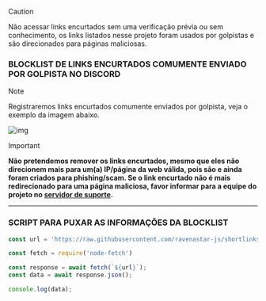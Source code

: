 > [!CAUTION]
> Não acessar links encurtados sem uma verificação prévia ou sem conhecimento, os links listados nesse projeto foram usados por golpistas e são direcionados para páginas maliciosas. 

### BLOCKLIST DE LINKS ENCURTADOS COMUMENTE ENVIADO POR GOLPISTA NO DISCORD

> [!NOTE]
> Registraremos links encurtados comumente enviados por golpista, veja o exemplo da imagem abaixo.

![img](https://i.imgur.com/6cEB0Tb.png)


> [!IMPORTANT] 
> **️Não pretendemos remover os links encurtados, mesmo que eles não direcionem mais para um(a) IP/página da web válida, pois são e ainda foram criados para phishing/scam. Se o link encurtado não é mais redirecionado para uma página maliciosa, favor informar para a equipe do projeto no [servidor de suporte](https://dsc.gg/t3guide).**
---

### SCRIPT PARA PUXAR AS INFORMAÇÕES DA BLOCKLIST
```js
const url = 'https://raw.githubusercontent.com/ravenastar-js/shortlinks-scams/main/scams/shortlinks.json'

const fetch = require('node-fetch')

const response = await fetch(`${url}`);
const data = await response.json();

console.log(data);
```
